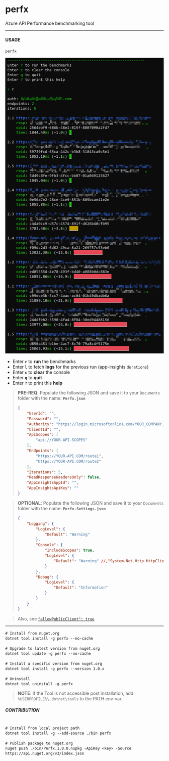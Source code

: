 # perfx
Azure API Performance benchmarking tool

---

#### USAGE
`perfx`

  ![Screenshot](Screenshot.png)

- Enter **`r`** to **run** the benchmarks
- Enter **`l`** to fetch **logs** for the previous run (app-insights `durations`) 
- Enter **`c`** to **clear** the console
- Enter **`q`** to **quit**
- Enter **`?`** to print this **help**

> **PRE-REQ**: Populate the following JSON and save it to your `Documents` folder with the name: **`Perfx.json`**
> ```json
> {
>     "UserId": "",
>     "Password": "",
>     "Authority": "https://login.microsoftonline.com/YOUR_COMPANY.onmicrosoft.com",
>     "ClientId": "",
>     "ApiScopes": [
>         "api://YOUR-API-SCOPES"
>     ],
>     "Endpoints": [
>         "https://YOUR-API.COM/route1",
>         "https://YOUR-API.COM/route2"
>     ],
>     "Iterations": 5,
>     "ReadResponseHeadersOnly": false,
>     "AppInsightsAppId": "",
>     "AppInsightsApiKey": ""
> }
> ```

> **OPTIONAL**: Populate the following JSON and save it to your `Documents` folder with the name: **`Perfx.Settings.json`**
> ```json
> {
>     "Logging": {
>         "LogLevel": {
>             "Default": "Warning"
>         },
>         "Console": {
>             "IncludeScopes": true,
>             "LogLevel": {
>                 "Default": "Warning" //,"System.Net.Http.HttpClient": "Information"
>             }
>         },
>         "Debug": {
>             "LogLevel": {
>                 "Default": "Information"
>             }
>         }
>     }
> }
> ```

> Also, see [`"allowPublicClient": true`](https://stackoverflow.com/a/57274706)

---

```batch
# Install from nuget.org
dotnet tool install -g perfx --no-cache

# Upgrade to latest version from nuget.org
dotnet tool update -g perfx --no-cache

# Install a specific version from nuget.org
dotnet tool install -g perfx --version 1.0.x

# Uninstall
dotnet tool uninstall -g perfx
```
> **NOTE**: If the Tool is not accessible post installation, add `%USERPROFILE%\.dotnet\tools` to the PATH env-var.

##### CONTRIBUTION
```batch

# Install from local project path
dotnet tool install -g --add-source ./bin perfx

# Publish package to nuget.org
nuget push ./bin/Perfx.1.0.0.nupkg -ApiKey <key> -Source https://api.nuget.org/v3/index.json
```
